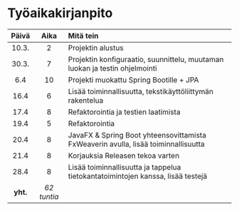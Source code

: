 # Työaikakirjanpito

|  Päivä   |     Aika      | Mitä tein                                                                          |
| :------: | :-----------: | :--------------------------------------------------------------------------------- |
|  10.3.   |       2       | Projektin alustus                                                                  |
|  30.3.   |       7       | Projektin konfiguraatio, suunnittelu, muutaman luokan ja testin ohjelmointi        |
|   6.4    |      10       | Projekti muokattu Spring Bootille + JPA                                            |
|   16.4   |       6       | Lisää toiminnallisuutta, tekstikäyttöliittymän rakentelua                          |
|   17.4   |       8       | Refaktorointia ja testien laatimista                                               |
|   19.4   |       5       | Refaktorointia                                                                     |
|   20.4   |       8       | JavaFX & Spring Boot yhteensovittamista FxWeaverin avulla, lisää toiminnallisuutta |
|   21.4   |       8       | Korjauksia Releasen tekoa varten                                                   |
|   28.4   |       8       | Lisää toiminnallisuutta ja tappelua tietokantatoimintojen kanssa, lisää testejä    |
| **yht.** | _*62 tuntia*_ |
